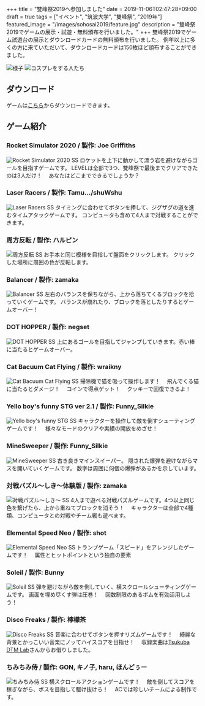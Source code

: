 +++
title = "雙峰祭2019へ参加しました"
date = 2019-11-06T02:47:28+09:00
draft = true
tags = ["イベント", "筑波大学", "雙峰祭", "2019年"]
featured_image = "/images/sohosai2019/feature.jpg"
description = "雙峰祭2019でゲームの展示・試遊・無料頒布を行いました。"
+++
雙峰祭2019でゲーム試遊台の展示とダウンロードカードの無料頒布を行いました。
例年以上に多くの方に来ていただいて、ダウンロードカードは150枚ほど頒布することができました。

![様子](/images/sohosai2019/feature.jpg)
![コスプレをする人たち](/images/sohosai2019/IMG_7864.JPG)

## ダウンロード
ゲームは[こちら](https://drive.google.com/drive/folders/1BRC45MATpEpjEz9nStN9Pz0ubfA3ne06?usp=sharing)からダウンロードできます。

## ゲーム紹介
### Rocket Simulator 2020 / 製作: Joe Griffiths

![Rocket Simulator 2020 SS](/images/sohosai2019/RocketSimulator2020.png)
ロケットを上下に動かして漂う岩を避けながらゴールを目指すゲームです。
LEVELは全部で3つ、雙峰祭で最後までクリアできたのは3人だけ！　
あなたはどこまでできるでしょうか？

### Laser Racers / 製作: Tamu.../shuWshu
![Laser Racers SS](/images/sohosai2019/LaserRacers.png)
タイミングに合わせてボタンを押して、ジグザグの道を進むタイムアタックゲームです。
コンピュータも含めて4人まで対戦することができます。

### 周方反転 / 製作: ハルピン
![周方反転 SS](/images/sohosai2019/周方反転.png)
お手本と同じ模様を目指して盤面をクリックします。
クリックした場所に周囲の色が反転します。

### Balancer / 製作: zamaka
![Balancer SS](/images/sohosai2019/Balancer.png)
左右のバランスを保ちながら、上から落ちてくるブロックを拾っていくゲームです。
バランスが崩れたり、ブロックを落としたりするとゲームオーバー！

### DOT HOPPER / 製作: negset
![DOT HOPPER SS](/images/sohosai2019/DOTHOPPER.png)
上にあるゴールを目指してジャンプしていきます。赤い棒に当たるとゲームオーバー。

### Cat Bacuum Cat Flying / 製作: wraikny
![Cat Bacuum Cat Flying SS](/images/sohosai2019/CatBacuumCatFlying.png)
掃除機で猫を吸って操作します！　
飛んでくる猫に当たるとダメージ！　
コインで得点ゲット！　
クッキーで回復できるよ！

### Yello boy's funny STG ver 2.1 / 製作: Funny_Silkie
![Yello boy's funny STG SS](/images/sohosai2019/Yellowboy'sfunnySTG.png)
キャラクターを操作して敵を倒すシューティングゲームです！　
様々なモードのクリアや実績の開放をめざせ！

### MineSweeper / 製作: Funny_Silkie
![MineSweeper SS](/images/sohosai2019/MineSweeper.png)
古き良きマインスイーパー。
隠された爆弾を避けながらマスを開いていくゲームです。
数字は周囲に何個の爆弾があるかを示しています。

### 対戦パズル～しき～体験版 / 製作: zamaka
![対戦パズル～しき～ SS](/images/sohosai2019/FightingPuzzle_Shiki_trial.png)
4人まで遊べる対戦パズルゲームです。4つ以上同じ色を繋げたら、上から重ねてブロックを消そう！　
キャラクターは全部で4種類、コンピュータとの対戦やチーム戦も遊べます。

### Elemental Speed Neo / 製作: shot
![Elemental Speed Neo SS](/images/sohosai2019/ElementalSpeedNeo.png)
トランプゲーム「スピード」をアレンジしたゲームです！　
属性とヒットポイントという独自の要素

### Soleil / 製作: Bunny
![Soleil SS](/images/sohosai2019/Soleil.png)
弾を避けながら敵を倒していく、横スクロールシューティングゲームです。
画面を埋め尽くす弾は圧巻！　
回数制限のあるボムを有効活用しよう！

### Disco Freaks / 製作: 檸檬茶
![Disco Freaks SS](/images/sohosai2019/DiscoFreaks.png)
音楽に合わせてボタンを押すリズムゲームです！　
綺麗な背景とかっこいい音楽にノッてハイスコアを目指せ！　
収録楽曲は[Tsukuba DTM Lab](https://twitter.com/tsukubadtm)さんからお借りしました。

### ちみちみ侍 / 製作: GON, キノ子, haru, ほんどぅー
![ちみちみ侍 SS](/images/sohosai2019/ex2019.png)
横スクロールアクションゲームです！　
敵を倒してスコアを稼ぎながら、ボスを目指して駆け抜けろ！　
ACでは珍しいチームによる制作です。
